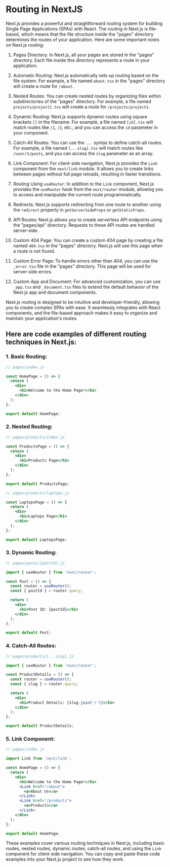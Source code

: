 # Routing in NextJS

Next.js provides a powerful and straightforward routing system for building Single Page Applications (SPAs) with React. The routing in Next.js is file-based, which means that the file structure inside the "pages" directory determines the routes of your application. Here are some important notes on Next.js routing:

1. Pages Directory: In Next.js, all your pages are stored in the "pages" directory. Each file inside this directory represents a route in your application.

2. Automatic Routing: Next.js automatically sets up routing based on the file system. For example, a file named `about.tsx` in the "pages" directory will create a route for `/about`.

3. Nested Routes: You can create nested routes by organizing files within subdirectories of the "pages" directory. For example, a file named `projects/project1.tsx` will create a route for `/projects/project1`.

4. Dynamic Routing: Next.js supports dynamic routes using square brackets `[]` in the filename. For example, a file named `[id].tsx` will match routes like `/1`, `/2`, etc., and you can access the `id` parameter in your component.

5. Catch-All Routes: You can use the `...` syntax to define catch-all routes. For example, a file named `[...slug].tsx` will match routes like `/user/1/posts`, and you can access the `slug` parameter as an array.

6. Link Component: For client-side navigation, Next.js provides the `Link` component from the `next/link` module. It allows you to create links between pages without full page reloads, resulting in faster transitions.

7. Routing Using `useRouter`: In addition to the `Link` component, Next.js provides the `useRouter` hook from the `next/router` module, allowing you to access and manipulate the current route programmatically.

8. Redirects: Next.js supports redirecting from one route to another using the `redirect` property in `getServerSideProps` or `getStaticProps`.

9. API Routes: Next.js allows you to create serverless API endpoints using the "pages/api" directory. Requests to these API routes are handled server-side.

10. Custom 404 Page: You can create a custom 404 page by creating a file named `404.tsx` in the "pages" directory. Next.js will use this page when a route is not found.

11. Custom Error Page: To handle errors other than 404, you can use the `_error.tsx` file in the "pages" directory. This page will be used for server-side errors.

12. Custom App and Document: For advanced customization, you can use `_app.tsx` and `_document.tsx` files to extend the default behavior of the Next.js app and document components.

Next.js routing is designed to be intuitive and developer-friendly, allowing you to create complex SPAs with ease. It seamlessly integrates with React components, and the file-based approach makes it easy to organize and maintain your application's routes.


## Here are code examples of different routing techniques in Next.js:

### 1. Basic Routing:

```jsx
// pages/index.js

const HomePage = () => {
  return (
    <div>
      <h1>Welcome to the Home Page!</h1>
    </div>
  );
};

export default HomePage;
```

### 2. Nested Routing:

```jsx
// pages/products/index.js

const ProductsPage = () => {
  return (
    <div>
      <h1>Products Page</h1>
    </div>
  );
};

export default ProductsPage;
```

```jsx
// pages/products/laptops.js

const LaptopsPage = () => {
  return (
    <div>
      <h1>Laptops Page</h1>
    </div>
  );
};

export default LaptopsPage;
```

### 3. Dynamic Routing:

```jsx
// pages/posts/[postId].js

import { useRouter } from 'next/router';

const Post = () => {
  const router = useRouter();
  const { postId } = router.query;

  return (
    <div>
      <h1>Post ID: {postId}</h1>
    </div>
  );
};

export default Post;
```

### 4. Catch-All Routes:

```jsx
// pages/products/[...slug].js

import { useRouter } from 'next/router';

const ProductDetails = () => {
  const router = useRouter();
  const { slug } = router.query;

  return (
    <div>
      <h1>Product Details: {slug.join('/')}</h1>
    </div>
  );
};

export default ProductDetails;
```

### 5. Link Component:

```jsx
// pages/index.js

import Link from 'next/link';

const HomePage = () => {
  return (
    <div>
      <h1>Welcome to the Home Page!</h1>
      <Link href="/about">
        <a>About Us</a>
      </Link>
      <Link href="/products">
        <a>Products</a>
      </Link>
    </div>
  );
};

export default HomePage;
```

These examples cover various routing techniques in Next.js, including basic routes, nested routes, dynamic routes, catch-all routes, and using the `Link` component for client-side navigation. You can copy and paste these code examples into your Next.js project to see how they work.
